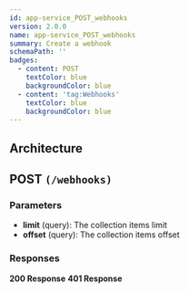 ```yaml
---
id: app-service_POST_webhooks
version: 2.0.0
name: app-service_POST_webhooks
summary: Create a webhook
schemaPath: ''
badges:
  - content: POST
    textColor: blue
    backgroundColor: blue
  - content: 'tag:Webhooks'
    textColor: blue
    backgroundColor: blue
---
```

## Architecture
<NodeGraph />



## POST `(/webhooks)`

### Parameters
- **limit** (query): The collection items limit
- **offset** (query): The collection items offset




### Responses
**200 Response**
<SchemaViewer file="response-200.json" maxHeight="500" id="response-200" />
      **401 Response**
<SchemaViewer file="response-401.json" maxHeight="500" id="response-401" />
